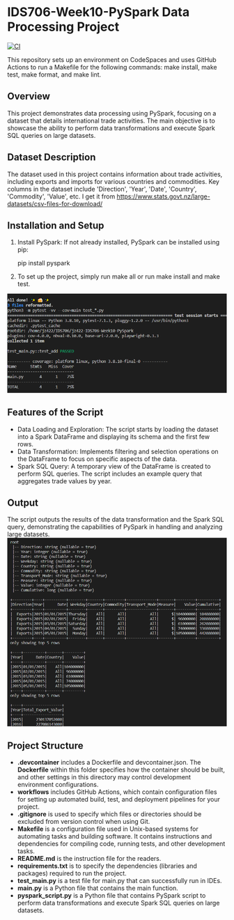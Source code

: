 # IDS706-Week10-PySpark Data Processing Project
[![CI](https://github.com/Jingzhi-cyber/jz422-IDS706-Week10-PySpark/actions/workflows/cicd.yml/badge.svg)](https://github.com/Jingzhi-cyber/jz422-IDS706-Week10-PySpark/actions/workflows/cicd.yml)

This repository sets up an environment on CodeSpaces and uses GitHub Actions to run a Makefile for the following commands: make install, make test, make format, and make lint.

## Overview
This project demonstrates data processing using PySpark, focusing on a dataset that details international trade activities. The main objective is to showcase the ability to perform data transformations and execute Spark SQL queries on large datasets.

## Dataset Description
The dataset used in this project contains information about trade activities, including exports and imports for various countries and commodities. Key columns in the dataset include 'Direction', 'Year', 'Date', 'Country', 'Commodity', 'Value', etc.
I get it from <https://www.stats.govt.nz/large-datasets/csv-files-for-download/>

## Installation and Setup
1. Install PySpark: If not already installed, PySpark can be installed using pip:

    pip install pyspark

2. To set up the project, simply run make all or run make install and make test.

![Alt text](make.png)
## Features of the Script

- Data Loading and Exploration: The script starts by loading the dataset into a Spark DataFrame and displaying its schema and the first few rows.
- Data Transformation: Implements filtering and selection operations on the DataFrame to focus on specific aspects of the data.
- Spark SQL Query: A temporary view of the DataFrame is created to perform SQL queries. The script includes an example query that aggregates trade values by year.

## Output
The script outputs the results of the data transformation and the Spark SQL query, demonstrating the capabilities of PySpark in handling and analyzing large datasets.
![Alt text](output.png)


## Project Structure
- **.devcontainer** includes a Dockerfile and devcontainer.json. The **Dockerfile** within this folder specifies how the container should be built, and other settings in this directory may control development environment configurations.
- **workflows** includes GitHub Actions, which contain configuration files for setting up automated build, test, and deployment pipelines for your project.
- **.gitignore** is used to specify which files or directories should be excluded from version control when using Git.
- **Makefile** is a configuration file used in Unix-based systems for automating tasks and building software. It contains instructions and dependencies for compiling code, running tests, and other development tasks.
- **README.md** is the instruction file for the readers.
- **requirements.txt** is to specify the dependencies (libraries and packages) required to run the project.
- **test_main.py** is a test file for main.py that can successfully run in IDEs.
- **main.py** is a Python file that contains the main function.
- **pyspark_script.py** is a Python file that contains PySpark script to perform data transformations and execute Spark SQL queries on large datasets.
